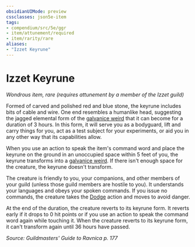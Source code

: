 ```yaml
---
obsidianUIMode: preview
cssclasses: json5e-item
tags:
- compendium/src/5e/ggr
- item/attunement/required
- item/rarity/rare
aliases: 
- "Izzet Keyrune"
---
```

# Izzet Keyrune
*Wondrous item, rare (requires attunement by a member of the Izzet guild)*  


Formed of carved and polished red and blue stone, the keyrune includes bits of cable and wire. One end resembles a humanlike head, suggesting the jagged elemental form of the [galvanice weird](Mechanics/bestiary/elemental/galvanice-weird-ggr.md) that it can become for a duration of 3 hours. In this form, it will serve you as a bodyguard, lift and carry things for you, act as a test subject for your experiments, or aid you in any other way that its capabilities allow.

When you use an action to speak the item's command word and place the keyrune on the ground in an unoccupied space within 5 feet of you, the keyrune transforms into a [galvanice weird](Mechanics/bestiary/elemental/galvanice-weird-ggr.md). If there isn't enough space for the creature, the keyrune doesn't transform.

The creature is friendly to you, your companions, and other members of your guild (unless those guild members are hostile to you). It understands your languages and obeys your spoken commands. If you issue no commands, the creature takes the [Dodge](Mechanics/Rules/actions.md#Dodge) action and moves to avoid danger.

At the end of the duration, the creature reverts to its keyrune form. It reverts early if it drops to 0 hit points or if you use an action to speak the command word again while touching it. When the creature reverts to its keyrune form, it can't transform again until 36 hours have passed.

*Source: Guildmasters' Guide to Ravnica p. 177*